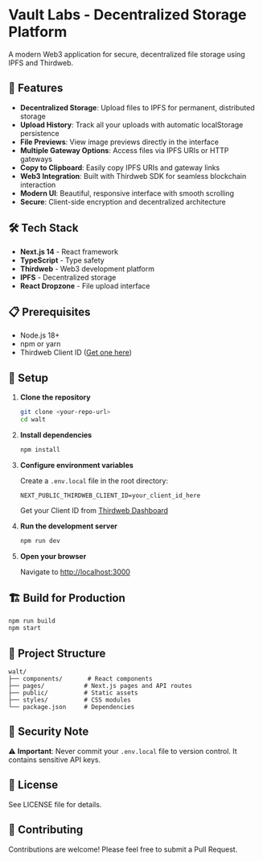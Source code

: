 # Vault Labs - Decentralized Storage Platform

A modern Web3 application for secure, decentralized file storage using IPFS and Thirdweb.

## 🚀 Features

- **Decentralized Storage**: Upload files to IPFS for permanent, distributed storage
- **Upload History**: Track all your uploads with automatic localStorage persistence
- **File Previews**: View image previews directly in the interface
- **Multiple Gateway Options**: Access files via IPFS URIs or HTTP gateways
- **Copy to Clipboard**: Easily copy IPFS URIs and gateway links
- **Web3 Integration**: Built with Thirdweb SDK for seamless blockchain interaction
- **Modern UI**: Beautiful, responsive interface with smooth scrolling
- **Secure**: Client-side encryption and decentralized architecture

## 🛠️ Tech Stack

- **Next.js 14** - React framework
- **TypeScript** - Type safety
- **Thirdweb** - Web3 development platform
- **IPFS** - Decentralized storage
- **React Dropzone** - File upload interface

## 📋 Prerequisites

- Node.js 18+ 
- npm or yarn
- Thirdweb Client ID ([Get one here](https://thirdweb.com/dashboard/settings))

## 🔧 Setup

1. **Clone the repository**
   ```bash
   git clone <your-repo-url>
   cd walt
   ```

2. **Install dependencies**
   ```bash
   npm install
   ```

3. **Configure environment variables**
   
   Create a `.env.local` file in the root directory:
   ```env
   NEXT_PUBLIC_THIRDWEB_CLIENT_ID=your_client_id_here
   ```
   
   Get your Client ID from [Thirdweb Dashboard](https://thirdweb.com/dashboard/settings)

4. **Run the development server**
   ```bash
   npm run dev
   ```

5. **Open your browser**
   
   Navigate to [http://localhost:3000](http://localhost:3000)

## 🏗️ Build for Production

```bash
npm run build
npm start
```

## 📁 Project Structure

```
walt/
├── components/       # React components
├── pages/           # Next.js pages and API routes
├── public/          # Static assets
├── styles/          # CSS modules
└── package.json     # Dependencies
```

## 🔐 Security Note

⚠️ **Important**: Never commit your `.env.local` file to version control. It contains sensitive API keys.

## 📝 License

See LICENSE file for details.

## 🤝 Contributing

Contributions are welcome! Please feel free to submit a Pull Request.
